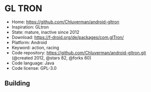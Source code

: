 # GL TRON

- Home: https://github.com/Chluverman/android-gltron
- Inspiration: GLtron
- State: mature, inactive since 2012
- Download: https://f-droid.org/de/packages/com.glTron/
- Platform: Android
- Keyword: action, racing
- Code repository: https://github.com/Chluverman/android-gltron.git (@created 2012, @stars 82, @forks 60)
- Code language: Java
- Code license: GPL-3.0

## Building
